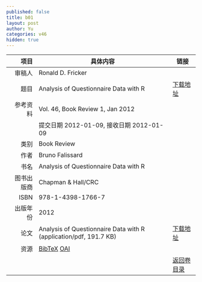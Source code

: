 ```yaml
---
published: false
title: b01
layout: post
author: Yu
categories: v46
hidden: true
---
```


| 项目 | 具体内容 | 链接 |
|---:|---|---|
| 审稿人 | Ronald D. Fricker| |
| 题目 |Analysis of Questionnaire Data with R | [下载地址](http://www.jstatsoft.org/v46/b01/paper) |
| 参考资料 |Vol. 46, Book Review 1, Jan 2012 | |
| | 提交日期 2012-01-09, 接收日期 2012-01-09| | 
| 类别 | Book Review| |
| 作者 | Bruno Falissard| |
| 书名| Analysis of Questionnaire Data with R| |
| 图书出版商 | Chapman & Hall/CRC| |
| ISBN | 978-1-4398-1766-7| |
| 出版年份 | 2012| |
| 论文 | Analysis of Questionnaire Data with R  (application/pdf, 191.7 KB)| [下载地址](http://www.jstatsoft.org/v46/b01/paper) |
| 资源 | [BibTeX](http://www.jstatsoft.org/v46/b01/bibtex) [OAI](http://www.jstatsoft.org/oai?verb=GetRecord&identifier=oai.jstatsoft/v46/b01&prefix=oai_dc)| |
| |  | [返回卷目录]({{site.baseurl}}/volume/v46.html) |